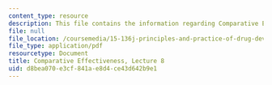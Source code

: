 ```yaml
---
content_type: resource
description: This file contains the information regarding Comparative Effectiveness.
file: null
file_location: /coursemedia/15-136j-principles-and-practice-of-drug-development-fall-2013/d8bea070e3cf841ae8d4ce43d642b9e1_MIT15_136JF13_Lec8_Comp.pdf
file_type: application/pdf
resourcetype: Document
title: Comparative Effectiveness, Lecture 8
uid: d8bea070-e3cf-841a-e8d4-ce43d642b9e1
---
```

